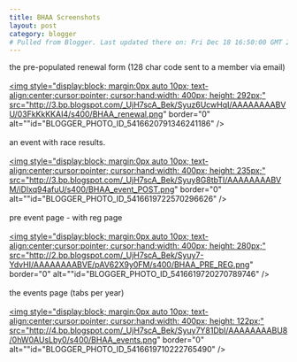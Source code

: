 ```yaml
---
title: BHAA Screenshots
layout: post
category: blogger
# Pulled from Blogger. Last updated there on: Fri Dec 18 16:50:00 GMT 2009
---
```

the pre-populated renewal form (128 char code sent to a member via email)<br /><br /><a onblur="try {parent.deselectBloggerImageGracefully();} catch(e) {}" href="http://3.bp.blogspot.com/_UjH7scA_Bek/Syuz6UcwHqI/AAAAAAAABVU/03FkKkKKAI4/s1600-h/BHAA_renewal.png"><img style="display:block; margin:0px auto 10px; text-align:center;cursor:pointer; cursor:hand;width: 400px; height: 292px;" src="http://3.bp.blogspot.com/_UjH7scA_Bek/Syuz6UcwHqI/AAAAAAAABVU/03FkKkKKAI4/s400/BHAA_renewal.png" border="0" alt=""id="BLOGGER_PHOTO_ID_5416620791346241186" /></a><br /><br />an event with race results.<br /><br /><a onblur="try {parent.deselectBloggerImageGracefully();} catch(e) {}" href="http://3.bp.blogspot.com/_UjH7scA_Bek/Syuy8G8tbTI/AAAAAAAABVM/iDlxq94afuU/s1600-h/BHAA_event_POST.png"><img style="display:block; margin:0px auto 10px; text-align:center;cursor:pointer; cursor:hand;width: 400px; height: 235px;" src="http://3.bp.blogspot.com/_UjH7scA_Bek/Syuy8G8tbTI/AAAAAAAABVM/iDlxq94afuU/s400/BHAA_event_POST.png" border="0" alt=""id="BLOGGER_PHOTO_ID_5416619722570296626" /></a><br /><br />pre event page - with reg page<br /><br /><a onblur="try {parent.deselectBloggerImageGracefully();} catch(e) {}" href="http://2.bp.blogspot.com/_UjH7scA_Bek/Syuy7-YdvHI/AAAAAAAABVE/pAV62X9y0FM/s1600-h/BHAA_PRE_REG.png"><img style="display:block; margin:0px auto 10px; text-align:center;cursor:pointer; cursor:hand;width: 400px; height: 280px;" src="http://2.bp.blogspot.com/_UjH7scA_Bek/Syuy7-YdvHI/AAAAAAAABVE/pAV62X9y0FM/s400/BHAA_PRE_REG.png" border="0" alt=""id="BLOGGER_PHOTO_ID_5416619720270789746" /></a><br /><br />the events page (tabs per year)<br /><br /><a onblur="try {parent.deselectBloggerImageGracefully();} catch(e) {}" href="http://4.bp.blogspot.com/_UjH7scA_Bek/Syuy7Y81DbI/AAAAAAAABU8/0hW0AUsLby0/s1600-h/BHAA_events.png"><img style="display:block; margin:0px auto 10px; text-align:center;cursor:pointer; cursor:hand;width: 400px; height: 122px;" src="http://4.bp.blogspot.com/_UjH7scA_Bek/Syuy7Y81DbI/AAAAAAAABU8/0hW0AUsLby0/s400/BHAA_events.png" border="0" alt=""id="BLOGGER_PHOTO_ID_5416619710222765490" /></a>
